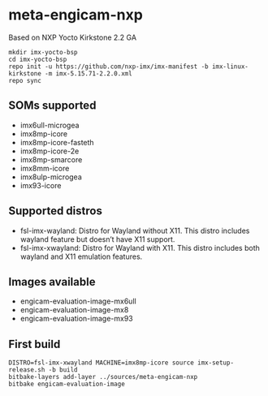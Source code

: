 
meta-engicam-nxp
================

Based on NXP Yocto Kirkstone 2.2 GA



```
mkdir imx-yocto-bsp
cd imx-yocto-bsp
repo init -u https://github.com/nxp-imx/imx-manifest -b imx-linux-kirkstone -m imx-5.15.71-2.2.0.xml
repo sync
```


SOMs supported
--------------

- imx6ull-microgea
- imx8mp-icore
- imx8mp-icore-fasteth
- imx8mp-icore-2e
- imx8mp-smarcore
- imx8mm-icore
- imx8ulp-microgea
- imx93-icore

Supported distros
-----------------

- fsl-imx-wayland: Distro for Wayland without X11. This distro includes wayland feature but doesn’t have X11 support.
- fsl-imx-xwayland: Distro for Wayland with X11. This distro includes both wayland and X11 emulation features.


Images available
----------------

- engicam-evaluation-image-mx6ull
- engicam-evaluation-image-mx8
- engicam-evaluation-image-mx93

First build
-----------


```
DISTRO=fsl-imx-xwayland MACHINE=imx8mp-icore source imx-setup-release.sh -b build
bitbake-layers add-layer ../sources/meta-engicam-nxp
bitbake engicam-evaluation-image
```


